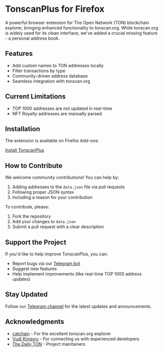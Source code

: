 # TonscanPlus for Firefox

A powerful browser extension for The Open Network (TON) blockchain explorer, bringing enhanced functionality to tonscan.org. While tonscan.org is widely used for its clean interface, we've added a crucial missing feature - a personal address book.

## Features

- Add custom names to TON addresses locally
- Filter transactions by type
- Community-driven address database
- Seamless integration with tonscan.org

## Current Limitations

- TOP 1000 addresses are not updated in real-time
- NFT Royalty addresses are manually parsed

## Installation

The extension is available on Firefox Add-ons:

[Install TonscanPlus](https://addons.mozilla.org/en-US/firefox/addon/tonscanplus/)

## How to Contribute

We welcome community contributions! You can help by:

1. Adding addresses to the `data.json` file via pull requests
2. Following proper JSON syntax
3. Including a reason for your contribution

To contribute, please:
1. Fork the repository
2. Add your changes to `data.json`
3. Submit a pull request with a clear description

## Support the Project

If you'd like to help improve TonscanPlus, you can:

- Report bugs via our [Telegram bot](https://t.me/thedailytonbot)
- Suggest new features
- Help implement improvements (like real-time TOP 1000 address updates)

## Stay Updated

Follow our [Telegram channel](https://t.me/tonscanplus) for the latest updates and announcements.

## Acknowledgments

- [catchain](https://github.com/catchain) - For the excellent tonscan.org explorer
- [Vudi Kingyru](https://t.me/investkingyru) - For connecting us with experienced developers
- [The Daily TON](https://t.me/thedailyton) - Project maintainers
